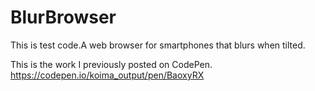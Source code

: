 # BlurBrowser
This is test code.A web browser for smartphones that blurs when tilted.

This is the work I previously posted on CodePen.
https://codepen.io/koima_output/pen/BaoxyRX
